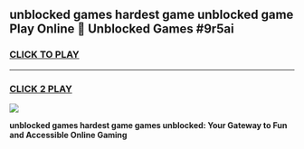 
## unblocked games hardest game unblocked game Play Online 👋 Unblocked Games #9r5ai
<h3>
<a href="https://premium.freeplayer.one?title=unblocked_games_hardest_game&ref=21F">CLICK TO PLAY</a></h3>
<hr>

<h3>
<a href="https://premium.freeplayer.one?title=unblocked_games_hardest_game&ref=21F">CLICK 2 PLAY</a>
  
</h3>

<a href="https://premium.freeplayer.one?title=unblocked_games_hardest_game&ref=21F/"><img src="https://clearcache.store/games.png"></a>


**unblocked games hardest game games unblocked: Your Gateway to Fun and Accessible Online Gaming**
